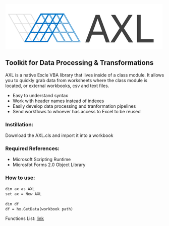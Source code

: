 
![](https://github.com/cwalenciak/AXL/blob/main/AXL%20Logo.png)

## Toolkit for Data Processing & Transformations

AXL is a native Excle VBA library that lives inside of a class module. It allows you to quickly grab data from worksheets where the class module is located, or external workbooks, csv and text files.

- Easy to understand syntax
- Work with header names instead of indexes
- Easily develop data processing and tranformation pipelines 
- Send workflows to whoever has access to Excel to be reused


### Instillation:
Download the AXL.cls and import it into a workbook


### Required References:
- Microsoft Scripting Runtime
- Microsfot Forms 2.0 Object Library

### How to use:

```
dim ax as AXL
set ax = New AXL

dim df
df = hx.GetData(workbook path)
```

Functions List:
[link](./https://github.com/cwalenciak/AXL/edit/main/Axl%20Guid.md#section-name)
